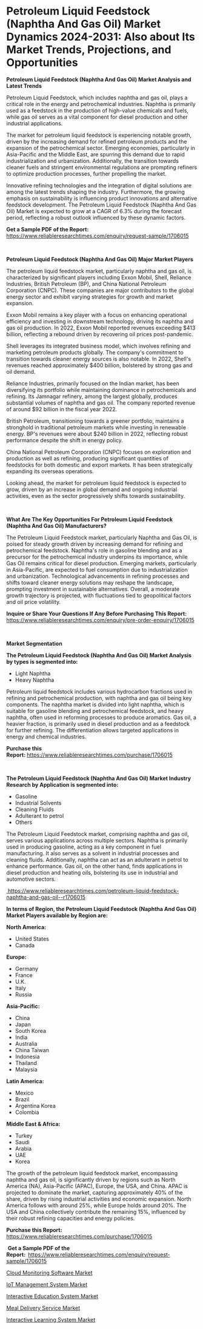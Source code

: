 <p><h1>Petroleum Liquid Feedstock (Naphtha And Gas Oil) Market Dynamics 2024-2031: Also about Its Market Trends, Projections, and Opportunities</h1></p><p><strong>Petroleum Liquid Feedstock (Naphtha And Gas Oil) Market Analysis and Latest Trends</strong></p>
<p><p>Petroleum Liquid Feedstock, which includes naphtha and gas oil, plays a critical role in the energy and petrochemical industries. Naphtha is primarily used as a feedstock in the production of high-value chemicals and fuels, while gas oil serves as a vital component for diesel production and other industrial applications. </p><p>The market for petroleum liquid feedstock is experiencing notable growth, driven by the increasing demand for refined petroleum products and the expansion of the petrochemical sector. Emerging economies, particularly in Asia-Pacific and the Middle East, are spurring this demand due to rapid industrialization and urbanization. Additionally, the transition towards cleaner fuels and stringent environmental regulations are prompting refiners to optimize production processes, further propelling the market.</p><p>Innovative refining technologies and the integration of digital solutions are among the latest trends shaping the industry. Furthermore, the growing emphasis on sustainability is influencing product innovations and alternative feedstock development. The Petroleum Liquid Feedstock (Naphtha And Gas Oil) Market is expected to grow at a CAGR of 6.3% during the forecast period, reflecting a robust outlook influenced by these dynamic factors.</p></p>
<p><strong>Get a Sample PDF of the Report:&nbsp;</strong> <a href="https://www.reliableresearchtimes.com/enquiry/request-sample/1706015?utm_campaign=1598&utm_medium=2&utm_source=Github&utm_content=ia&utm_term=21102024&utm_id=petroleum-liquid-feedstock-naphtha-and-gas-oil">https://www.reliableresearchtimes.com/enquiry/request-sample/1706015</a></p>
<p>&nbsp;</p>
<p><strong>Petroleum Liquid Feedstock (Naphtha And Gas Oil) Major Market Players</strong></p>
<p><p>The petroleum liquid feedstock market, particularly naphtha and gas oil, is characterized by significant players including Exxon Mobil, Shell, Reliance Industries, British Petroleum (BP), and China National Petroleum Corporation (CNPC). These companies are major contributors to the global energy sector and exhibit varying strategies for growth and market expansion.</p><p>Exxon Mobil remains a key player with a focus on enhancing operational efficiency and investing in downstream technology, driving its naphtha and gas oil production. In 2022, Exxon Mobil reported revenues exceeding $413 billion, reflecting a rebound driven by recovering oil prices post-pandemic.</p><p>Shell leverages its integrated business model, which involves refining and marketing petroleum products globally. The company's commitment to transition towards cleaner energy sources is also notable. In 2022, Shell's revenues reached approximately $400 billion, bolstered by strong gas and oil demand.</p><p>Reliance Industries, primarily focused on the Indian market, has been diversifying its portfolio while maintaining dominance in petrochemicals and refining. Its Jamnagar refinery, among the largest globally, produces substantial volumes of naphtha and gas oil. The company reported revenue of around $92 billion in the fiscal year 2022.</p><p>British Petroleum, transitioning towards a greener portfolio, maintains a stronghold in traditional petroleum markets while investing in renewable energy. BP's revenues were about $240 billion in 2022, reflecting robust performance despite the shift in energy policy.</p><p>China National Petroleum Corporation (CNPC) focuses on exploration and production as well as refining, producing significant quantities of feedstocks for both domestic and export markets. It has been strategically expanding its overseas operations.</p><p>Looking ahead, the market for petroleum liquid feedstock is expected to grow, driven by an increase in global demand and ongoing industrial activities, even as the sector progressively shifts towards sustainability.</p></p>
<p>&nbsp;</p>
<p><strong>What Are The Key Opportunities For Petroleum Liquid Feedstock (Naphtha And Gas Oil) Manufacturers?</strong></p>
<p><p>The Petroleum Liquid Feedstock market, particularly Naphtha and Gas Oil, is poised for steady growth driven by increasing demand for refining and petrochemical feedstock. Naphtha's role in gasoline blending and as a precursor for the petrochemical industry underpins its importance, while Gas Oil remains critical for diesel production. Emerging markets, particularly in Asia-Pacific, are expected to fuel consumption due to industrialization and urbanization. Technological advancements in refining processes and shifts toward cleaner energy solutions may reshape the landscape, prompting investment in sustainable alternatives. Overall, a moderate growth trajectory is projected, with fluctuations tied to geopolitical factors and oil price volatility.</p></p>
<p><strong>Inquire or Share Your Questions If Any Before Purchasing This Report:</strong> <a href="https://www.reliableresearchtimes.com/enquiry/pre-order-enquiry/1706015?utm_campaign=1598&utm_medium=2&utm_source=Github&utm_content=ia&utm_term=21102024&utm_id=petroleum-liquid-feedstock-naphtha-and-gas-oil">https://www.reliableresearchtimes.com/enquiry/pre-order-enquiry/1706015</a></p>
<p>&nbsp;</p>
<p><strong>Market Segmentation</strong></p>
<p><strong>The Petroleum Liquid Feedstock (Naphtha And Gas Oil) Market Analysis by types is segmented into:</strong></p>
<p><ul><li>Light Naphtha</li><li>Heavy Naphtha</li></ul></p>
<p><p>Petroleum liquid feedstock includes various hydrocarbon fractions used in refining and petrochemical production, with naphtha and gas oil being key components. The naphtha market is divided into light naphtha, which is suitable for gasoline blending and petrochemical feedstock, and heavy naphtha, often used in reforming processes to produce aromatics. Gas oil, a heavier fraction, is primarily used in diesel production and as a feedstock for further refining. The differentiation allows targeted applications in energy and chemical industries.</p></p>
<p><strong>Purchase this Report:&nbsp;</strong><a href="https://www.reliableresearchtimes.com/purchase/1706015?utm_campaign=1598&utm_medium=2&utm_source=Github&utm_content=ia&utm_term=21102024&utm_id=petroleum-liquid-feedstock-naphtha-and-gas-oil">https://www.reliableresearchtimes.com/purchase/1706015</a></p>
<p>&nbsp;</p>
<p><strong>The Petroleum Liquid Feedstock (Naphtha And Gas Oil) Market Industry Research by Application is segmented into:</strong></p>
<p><ul><li>Gasoline</li><li>Industrial Solvents</li><li>Cleaning Fluids</li><li>Adulterant to petrol</li><li>Others</li></ul></p>
<p><p>The Petroleum Liquid Feedstock market, comprising naphtha and gas oil, serves various applications across multiple sectors. Naphtha is primarily used in producing gasoline, acting as a key component in fuel manufacturing. It also serves as a solvent in industrial processes and cleaning fluids. Additionally, naphtha can act as an adulterant in petrol to enhance performance. Gas oil, on the other hand, finds applications in diesel production and heating oils, bolstering its use in industrial and automotive sectors.</p></p>
<p><a href="https://www.reliableresearchtimes.com/petroleum-liquid-feedstock-naphtha-and-gas-oil--r1706015?utm_campaign=1598&utm_medium=2&utm_source=Github&utm_content=ia&utm_term=21102024&utm_id=petroleum-liquid-feedstock-naphtha-and-gas-oil">&nbsp;https://www.reliableresearchtimes.com/petroleum-liquid-feedstock-naphtha-and-gas-oil--r1706015</a></p>
<p><strong>In terms of Region, the Petroleum Liquid Feedstock (Naphtha And Gas Oil) Market Players available by Region are:</strong></p>
<p>
    <p> <strong> North America: </strong>
        <ul>
            <li>United States</li>
            <li>Canada</li>
        </ul>
        </p> 
    <p> <strong> Europe: </strong>
        <ul>
            <li>Germany</li>
            <li>France</li>
            <li>U.K.</li>
            <li>Italy</li>
            <li>Russia</li>
        </ul>
        </p> 
    <p> <strong> Asia-Pacific: </strong>
        <ul>
            <li>China</li>
            <li>Japan</li>
            <li>South Korea</li>
            <li>India</li>
            <li>Australia</li>
            <li>China Taiwan</li>
            <li>Indonesia</li>
            <li>Thailand</li>
            <li>Malaysia</li>
        </ul>
        </p> 
    <p> <strong> Latin America: </strong>
        <ul>
            <li>Mexico</li>
            <li>Brazil</li>
            <li>Argentina Korea</li>
            <li>Colombia</li>
        </ul>
        </p> 
    <p> <strong> Middle East & Africa: </strong>
        <ul>
            <li>Turkey</li>
            <li>Saudi</li>
            <li>Arabia</li>
            <li>UAE</li>
            <li>Korea</li>
        </ul>
    </p>
    </p>
<p><p>The growth of the petroleum liquid feedstock market, encompassing naphtha and gas oil, is significantly driven by regions such as North America (NA), Asia-Pacific (APAC), Europe, the USA, and China. APAC is projected to dominate the market, capturing approximately 40% of the share, driven by rising industrial activities and economic expansion. North America follows with around 25%, while Europe holds around 20%. The USA and China collectively contribute the remaining 15%, influenced by their robust refining capacities and energy policies.</p></p>
<p><strong>Purchase this Report: </strong><a href="https://www.reliableresearchtimes.com/purchase/1706015?utm_campaign=1598&utm_medium=2&utm_source=Github&utm_content=ia&utm_term=21102024&utm_id=petroleum-liquid-feedstock-naphtha-and-gas-oil">https://www.reliableresearchtimes.com/purchase/1706015</a></p>
<p>&nbsp;<strong>Get a Sample PDF of the Report:&nbsp;&nbsp;</strong><a href="https://www.reliableresearchtimes.com/enquiry/request-sample/1706015?utm_campaign=1598&utm_medium=2&utm_source=Github&utm_content=ia&utm_term=21102024&utm_id=petroleum-liquid-feedstock-naphtha-and-gas-oil">https://www.reliableresearchtimes.com/enquiry/request-sample/1706015</a></p>
<p><strong></strong></p>
<p><p><a href="https://www.linkedin.com/pulse/cloud-monitoring-software-market-segmentation-geographical-regions-vepwf?utm_campaign=1598&utm_medium=2&utm_source=Github&utm_content=ia&utm_term=21102024&utm_id=petroleum-liquid-feedstock-naphtha-and-gas-oil">Cloud Monitoring Software Market</a></p><p><a href="https://www.linkedin.com/pulse/iot-management-system-ecosystem-mapping-innovation-value-chains-c0wbf?utm_campaign=1598&utm_medium=2&utm_source=Github&utm_content=ia&utm_term=21102024&utm_id=petroleum-liquid-feedstock-naphtha-and-gas-oil">IoT Management System Market</a></p><p><a href="https://www.linkedin.com/pulse/global-interactive-education-system-market-share-growth-opportunities-vozne?utm_campaign=1598&utm_medium=2&utm_source=Github&utm_content=ia&utm_term=21102024&utm_id=petroleum-liquid-feedstock-naphtha-and-gas-oil">Interactive Education System Market</a></p><p><a href="https://www.linkedin.com/pulse/meal-delivery-service-market-forecast-global-trends-analysis-zdu0f?utm_campaign=1598&utm_medium=2&utm_source=Github&utm_content=ia&utm_term=21102024&utm_id=petroleum-liquid-feedstock-naphtha-and-gas-oil">Meal Delivery Service Market</a></p><p><a href="https://www.linkedin.com/pulse/interactive-learning-system-spectrum-usage-patterns-sector-eqj0e?utm_campaign=1598&utm_medium=2&utm_source=Github&utm_content=ia&utm_term=21102024&utm_id=petroleum-liquid-feedstock-naphtha-and-gas-oil">Interactive Learning System Market</a></p></p>